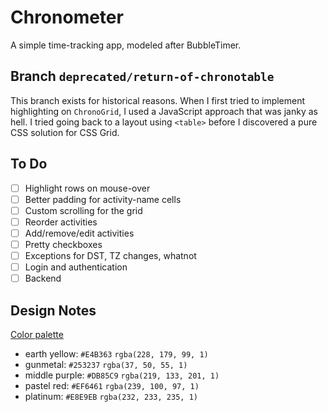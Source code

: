 # Chronometer

A simple time-tracking app, modeled after BubbleTimer.

## Branch `deprecated/return-of-chronotable`

This branch exists for historical reasons. When I first tried to implement highlighting on `ChronoGrid`, I used a JavaScript approach that was janky as hell. I tried going back to a layout using `<table>` before I discovered a pure CSS solution for CSS Grid.

## To Do

- [ ] Highlight rows on mouse-over
- [ ] Better padding for activity-name cells
- [ ] Custom scrolling for the grid
- [ ] Reorder activities
- [ ] Add/remove/edit activities
- [ ] Pretty checkboxes
- [ ] Exceptions for DST, TZ changes, whatnot
- [ ] Login and authentication
- [ ] Backend

## Design Notes

[Color palette][1]

[1]: https://coolors.co/db85c9-253237-ef6461-e4b363-e8e9eb

- earth yellow: `#E4B363` `rgba(228, 179, 99, 1)`
- gunmetal: `#253237` `rgba(37, 50, 55, 1)`
- middle purple: `#DB85C9` `rgba(219, 133, 201, 1)`
- pastel red: `#EF6461` `rgba(239, 100, 97, 1)`
- platinum: `#E8E9EB` `rgba(232, 233, 235, 1)`
